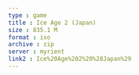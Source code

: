 ```yaml
---
type : game
title : Ice Age 2 (Japan)
size : 835.1 M
format : iso
archive : zip
server : myrient
link2 : Ice%20Age%202%20%28Japan%29
---
```

